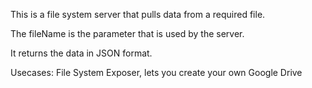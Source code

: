 This is a file system server that pulls data from a required file. 

The fileName is the parameter that is used by the server. 

It returns the data in JSON format. 

Usecases: File System Exposer, lets you create your own Google Drive
